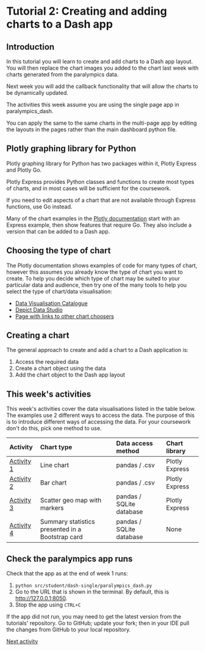 # Tutorial 2: Creating and adding charts to a Dash app

## Introduction

In this tutorial you will learn to create and add charts to a Dash app layout. You will then replace the chart images
you added to the chart last week with charts generated from the paralympics data.

Next week you will add the callback functionality that will allow the charts to be dynamically updated.

The activities this week assume you are using the single page app in paralympics_dash.

You can apply the same to the same charts in the multi-page app by editing the layouts in the pages rather than the main
dashboard python file.

## Plotly graphing library for Python

Plotly graphing library for Python has two packages within it, Plotly Express and Plotly Go.

Plotly Express provides Python classes and functions to create most types of charts, and in most cases will be
sufficient for the coursework.

If you need to edit aspects of a chart that are not available through Express functions, use Go instead.

Many of the chart examples in the [Plotly documentation](https://plotly.com/python/) start with an Express example, then
show
features that require Go. They also include a version that can be added to a Dash app.

## Choosing the type of chart

The Plotly documentation shows examples of code for many types of chart, however this assumes you already know the type
of chart you want to create. To help you decide which type of chart may be suited to your particular data and audience,
then try one of the many tools to help you select the type of chart/data visualisation:

- [Data Visualisation Catalogue](https://datavizcatalogue.com/index.html)
- [Depict Data Studio](https://depictdatastudio.com/charts/)
- [Page with links to other chart choosers](https://coolinfographics.com/dataviz-guides)

## Creating a chart

The general approach to create and add a chart to a Dash application is:

1. Access the required data
2. Create a chart object using the data
3. Add the chart object to the Dash app layout

## This week's activities

This week's activities cover the data visualisations listed in the table below. The examples use 2 different ways to
access the data. The purpose of this is to introduce different ways of accessing the data. For your coursework don't do
this, pick one method to use.

| Activity                         | Chart type                                       | Data access method       | Chart library  |
|:---------------------------------|:-------------------------------------------------|:-------------------------|:---------------|
| [Activity 1](2-2-line-chart.md)  | Line chart                                       | pandas / .csv            | Plotly Express |
| [Activity 2](2-3-bar-chart.md)   | Bar chart                                        | pandas / .csv            | Plotly Express |
| [Activity 3](2-4-scatter-map.md) | Scatter geo map with markers                     | pandas / SQLite database | Plotly Express |
| [Activity 4](2-5-stats-card.md)  | Summary statistics presented in a Bootstrap card | pandas / SQLite database | None           |

## Check the paralympics app runs

Check that the app as at the end of week 1 runs:

1. `python src/student/dash-single/paralympics_dash.py`
2. Go to the URL that is shown in the terminal. By default, this is <http://127.0.0.1:8050>.
3. Stop the app using `CTRL+C`

If the app did not run, you may need to get the latest version from the tutorials' repository. Go to GitHub; update your
fork; then in your IDE pull the changes from GitHub to your local repository.

[Next activity](2-2-line-chart.md)